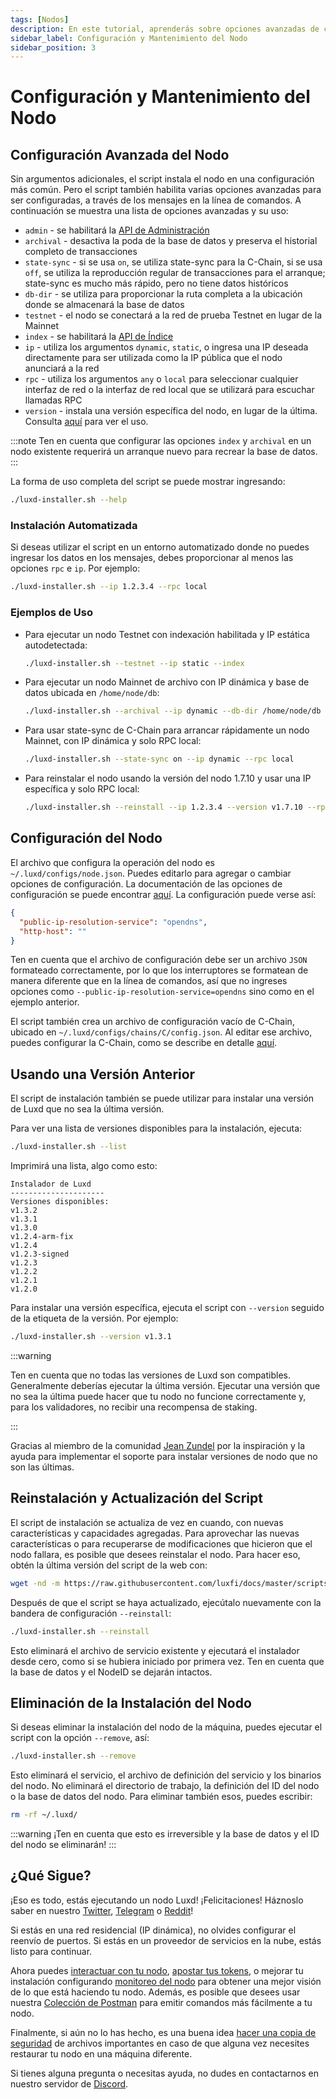 ```yaml
---
tags: [Nodos]
description: En este tutorial, aprenderás sobre opciones avanzadas de configuración de nodos Lux y tareas de mantenimiento.
sidebar_label: Configuración y Mantenimiento del Nodo
sidebar_position: 3
---
```


# Configuración y Mantenimiento del Nodo

## Configuración Avanzada del Nodo

Sin argumentos adicionales, el script instala el nodo en una configuración más común.
Pero el script también habilita varias opciones avanzadas para ser configuradas,
a través de los mensajes en la línea de comandos. A continuación se muestra una lista de opciones avanzadas
y su uso:

- `admin` - se habilitará la [API de Administración](/reference/luxd/admin-api.md)
- `archival` - desactiva la poda de la base de datos y preserva el historial completo de transacciones
- `state-sync` - si se usa `on`, se utiliza state-sync para la C-Chain, si se usa `off`, se
  utiliza la reproducción regular de transacciones para el arranque; state-sync es mucho más rápido, pero
  no tiene datos históricos
- `db-dir` - se utiliza para proporcionar la ruta completa a la ubicación donde se almacenará la base de datos
- `testnet` - el nodo se conectará a la red de prueba Testnet en lugar de la Mainnet
- `index` - se habilitará la [API de Índice](/reference/luxd/index-api.md)
- `ip` - utiliza los argumentos `dynamic`, `static`, o ingresa una IP deseada directamente para ser
  utilizada como la IP pública que el nodo anunciará a la red
- `rpc` - utiliza los argumentos `any` o `local` para seleccionar cualquier interfaz de red o la interfaz de red local
  que se utilizará para escuchar llamadas RPC
- `version` - instala una versión específica del nodo, en lugar de la última. Consulta
  [aquí](#usando-una-versión-anterior) para ver el uso.

:::note
Ten en cuenta que configurar las opciones `index` y `archival` en un nodo existente
requerirá un arranque nuevo para recrear la base de datos.
:::

La forma de uso completa del script se puede mostrar ingresando:

```bash
./luxd-installer.sh --help
```

### Instalación Automatizada

Si deseas utilizar el script en un entorno automatizado donde no puedes ingresar
los datos en los mensajes, debes proporcionar al menos las opciones `rpc` e `ip`.
Por ejemplo:

```bash
./luxd-installer.sh --ip 1.2.3.4 --rpc local
```

### Ejemplos de Uso

- Para ejecutar un nodo Testnet con indexación habilitada y IP estática autodetectada:

  ```bash
  ./luxd-installer.sh --testnet --ip static --index
  ```

- Para ejecutar un nodo Mainnet de archivo con IP dinámica y base de datos ubicada en `/home/node/db`:

  ```bash
  ./luxd-installer.sh --archival --ip dynamic --db-dir /home/node/db
  ```

- Para usar state-sync de C-Chain para arrancar rápidamente un nodo Mainnet, con IP dinámica y solo RPC local:

  ```bash
  ./luxd-installer.sh --state-sync on --ip dynamic --rpc local
  ```

- Para reinstalar el nodo usando la versión del nodo 1.7.10 y usar una IP específica y solo RPC local:

  ```bash
  ./luxd-installer.sh --reinstall --ip 1.2.3.4 --version v1.7.10 --rpc local
  ```

## Configuración del Nodo

El archivo que configura la operación del nodo es `~/.luxd/configs/node.json`. Puedes
editarlo para agregar o cambiar opciones de configuración. La documentación de
las opciones de configuración se puede encontrar
[aquí](/nodes/configure/luxd-config-flags.md). La configuración puede verse
así:

```json
{
  "public-ip-resolution-service": "opendns",
  "http-host": ""
}
```

Ten en cuenta que el archivo de configuración debe ser un archivo `JSON` formateado correctamente, por lo que
los interruptores se formatean de manera diferente que en la línea de comandos, así que no ingreses opciones
como `--public-ip-resolution-service=opendns` sino como en el ejemplo anterior.

El script también crea un archivo de configuración vacío de C-Chain, ubicado en
`~/.luxd/configs/chains/C/config.json`. Al editar ese archivo, puedes
configurar la C-Chain, como se describe en detalle
[aquí](/nodes/configure/chain-config-flags.md).

## Usando una Versión Anterior

El script de instalación también se puede utilizar para instalar una versión de Luxd que no sea la última versión.

Para ver una lista de versiones disponibles para la instalación, ejecuta:

```bash
./luxd-installer.sh --list
```

Imprimirá una lista, algo como esto:

```text
Instalador de Luxd
---------------------
Versiones disponibles:
v1.3.2
v1.3.1
v1.3.0
v1.2.4-arm-fix
v1.2.4
v1.2.3-signed
v1.2.3
v1.2.2
v1.2.1
v1.2.0
```

Para instalar una versión específica, ejecuta el script con `--version` seguido de la
etiqueta de la versión. Por ejemplo:

```bash
./luxd-installer.sh --version v1.3.1
```

:::warning

Ten en cuenta que no todas las versiones de Luxd son compatibles. Generalmente deberías ejecutar
la última versión. Ejecutar una versión que no sea la última puede hacer que tu nodo
no funcione correctamente y, para los validadores, no recibir una recompensa de staking.

:::

Gracias al miembro de la comunidad [Jean Zundel](https://github.com/jzu) por la
inspiración y la ayuda para implementar el soporte para instalar versiones de nodo que no son las últimas.

## Reinstalación y Actualización del Script

El script de instalación se actualiza de vez en cuando, con nuevas características y
capacidades agregadas. Para aprovechar las nuevas características o para recuperarse de
modificaciones que hicieron que el nodo fallara, es posible que desees reinstalar el nodo. Para hacer
eso, obtén la última versión del script de la web con:

```bash
wget -nd -m https://raw.githubusercontent.com/luxfi/docs/master/scripts/luxd-installer.sh
```

Después de que el script se haya actualizado, ejecútalo nuevamente con la bandera de configuración `--reinstall`:

```bash
./luxd-installer.sh --reinstall
```

Esto eliminará el archivo de servicio existente y ejecutará el instalador desde cero,
como si se hubiera iniciado por primera vez. Ten en cuenta que la base de datos y el NodeID se
dejarán intactos.

## Eliminación de la Instalación del Nodo

Si deseas eliminar la instalación del nodo de la máquina, puedes ejecutar el
script con la opción `--remove`, así:

```bash
./luxd-installer.sh --remove
```

Esto eliminará el servicio, el archivo de definición del servicio y los binarios del nodo. No
eliminará el directorio de trabajo, la definición del ID del nodo o la base de datos del nodo. Para
eliminar también esos, puedes escribir:

```bash
rm -rf ~/.luxd/
```

:::warning
¡Ten en cuenta que esto es irreversible y la base de datos y el ID del nodo se eliminarán!
:::

## ¿Qué Sigue?

¡Eso es todo, estás ejecutando un nodo Luxd! ¡Felicitaciones! Háznoslo saber en nuestro [Twitter](https://twitter.com/luxfi),
[Telegram](https://t.me/luxfi) o [Reddit](https://t.me/luxfi)!

Si estás en una red residencial (IP dinámica), no olvides configurar el reenvío de puertos. Si estás en un proveedor de servicios en la nube, estás listo para continuar.

Ahora puedes [interactuar con tu nodo](/reference/standards/guides/issuing-api-calls.md), [apostar tus tokens](/nodes/validate/what-is-staking.md), o mejorar tu instalación configurando
[monitoreo del nodo](/nodes/maintain/setting-up-node-monitoring.md) para obtener una mejor
visión de lo que está haciendo tu nodo. Además, es posible que desees usar nuestra [Colección de Postman](/tooling/luxd-postman-collection/setup.md) para emitir comandos más
fácilmente a tu nodo.

Finalmente, si aún no lo has hecho, es una buena idea [hacer una copia de seguridad](/nodes/maintain/node-backup-and-restore.md)
de archivos importantes en caso de que alguna vez necesites restaurar tu nodo en una máquina diferente.

Si tienes alguna pregunta o necesitas ayuda, no dudes en contactarnos en nuestro servidor de [Discord](https://chat.lux.network/).
